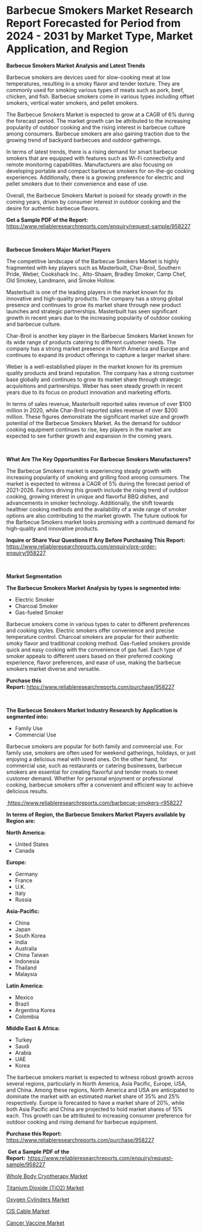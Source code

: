 <p><h1>Barbecue Smokers Market Research Report Forecasted for Period from 2024 -  2031 by Market Type, Market Application, and Region</h1></p><p><strong>Barbecue Smokers Market Analysis and Latest Trends</strong></p>
<p><p>Barbecue smokers are devices used for slow-cooking meat at low temperatures, resulting in a smoky flavor and tender texture. They are commonly used for smoking various types of meats such as pork, beef, chicken, and fish. Barbecue smokers come in various types including offset smokers, vertical water smokers, and pellet smokers.</p><p>The Barbecue Smokers Market is expected to grow at a CAGR of 6% during the forecast period. The market growth can be attributed to the increasing popularity of outdoor cooking and the rising interest in barbecue culture among consumers. Barbecue smokers are also gaining traction due to the growing trend of backyard barbecues and outdoor gatherings.</p><p>In terms of latest trends, there is a rising demand for smart barbecue smokers that are equipped with features such as Wi-Fi connectivity and remote monitoring capabilities. Manufacturers are also focusing on developing portable and compact barbecue smokers for on-the-go cooking experiences. Additionally, there is a growing preference for electric and pellet smokers due to their convenience and ease of use.</p><p>Overall, the Barbecue Smokers Market is poised for steady growth in the coming years, driven by consumer interest in outdoor cooking and the desire for authentic barbecue flavors.</p></p>
<p><strong>Get a Sample PDF of the Report:&nbsp;</strong> <a href="https://www.reliableresearchreports.com/enquiry/request-sample/958227">https://www.reliableresearchreports.com/enquiry/request-sample/958227</a></p>
<p>&nbsp;</p>
<p><strong>Barbecue Smokers Major Market Players</strong></p>
<p><p>The competitive landscape of the Barbecue Smokers Market is highly fragmented with key players such as Masterbuilt, Char-Broil, Southern Pride, Weber, Cookshack Inc., Alto-Shaam, Bradley Smoker, Camp Chef, Old Smokey, Landmann, and Smoke Hollow. </p><p>Masterbuilt is one of the leading players in the market known for its innovative and high-quality products. The company has a strong global presence and continues to grow its market share through new product launches and strategic partnerships. Masterbuilt has seen significant growth in recent years due to the increasing popularity of outdoor cooking and barbecue culture.</p><p>Char-Broil is another key player in the Barbecue Smokers Market known for its wide range of products catering to different customer needs. The company has a strong market presence in North America and Europe and continues to expand its product offerings to capture a larger market share.</p><p>Weber is a well-established player in the market known for its premium quality products and brand reputation. The company has a strong customer base globally and continues to grow its market share through strategic acquisitions and partnerships. Weber has seen steady growth in recent years due to its focus on product innovation and marketing efforts.</p><p>In terms of sales revenue, Masterbuilt reported sales revenue of over $100 million in 2020, while Char-Broil reported sales revenue of over $200 million. These figures demonstrate the significant market size and growth potential of the Barbecue Smokers Market. As the demand for outdoor cooking equipment continues to rise, key players in the market are expected to see further growth and expansion in the coming years.</p></p>
<p>&nbsp;</p>
<p><strong>What Are The Key Opportunities For Barbecue Smokers Manufacturers?</strong></p>
<p><p>The Barbecue Smokers market is experiencing steady growth with increasing popularity of smoking and grilling food among consumers. The market is expected to witness a CAGR of 5% during the forecast period of 2021-2026. Factors driving this growth include the rising trend of outdoor cooking, growing interest in unique and flavorful BBQ dishes, and advancements in smoker technology. Additionally, the shift towards healthier cooking methods and the availability of a wide range of smoker options are also contributing to the market growth. The future outlook for the Barbecue Smokers market looks promising with a continued demand for high-quality and innovative products.</p></p>
<p><strong>Inquire or Share Your Questions If Any Before Purchasing This Report:</strong> <a href="https://www.reliableresearchreports.com/enquiry/pre-order-enquiry/958227">https://www.reliableresearchreports.com/enquiry/pre-order-enquiry/958227</a></p>
<p>&nbsp;</p>
<p><strong>Market Segmentation</strong></p>
<p><strong>The Barbecue Smokers Market Analysis by types is segmented into:</strong></p>
<p><ul><li>Electric Smoker</li><li>Charcoal Smoker</li><li>Gas-fueled Smoker</li></ul></p>
<p><p>Barbecue smokers come in various types to cater to different preferences and cooking styles. Electric smokers offer convenience and precise temperature control. Charcoal smokers are popular for their authentic smoky flavor and traditional cooking method. Gas-fueled smokers provide quick and easy cooking with the convenience of gas fuel. Each type of smoker appeals to different users based on their preferred cooking experience, flavor preferences, and ease of use, making the barbecue smokers market diverse and versatile.</p></p>
<p><strong>Purchase this Report:&nbsp;</strong><a href="https://www.reliableresearchreports.com/purchase/958227">https://www.reliableresearchreports.com/purchase/958227</a></p>
<p>&nbsp;</p>
<p><strong>The Barbecue Smokers Market Industry Research by Application is segmented into:</strong></p>
<p><ul><li>Family Use</li><li>Commercial Use</li></ul></p>
<p><p>Barbecue smokers are popular for both family and commercial use. For family use, smokers are often used for weekend gatherings, holidays, or just enjoying a delicious meal with loved ones. On the other hand, for commercial use, such as restaurants or catering businesses, barbecue smokers are essential for creating flavorful and tender meats to meet customer demand. Whether for personal enjoyment or professional cooking, barbecue smokers offer a convenient and efficient way to achieve delicious results.</p></p>
<p><a href="https://www.reliableresearchreports.com/barbecue-smokers-r958227">&nbsp;https://www.reliableresearchreports.com/barbecue-smokers-r958227</a></p>
<p><strong>In terms of Region, the Barbecue Smokers Market Players available by Region are:</strong></p>
<p>
    <p> <strong> North America: </strong>
        <ul>
            <li>United States</li>
            <li>Canada</li>
        </ul>
        </p> 
    <p> <strong> Europe: </strong>
        <ul>
            <li>Germany</li>
            <li>France</li>
            <li>U.K.</li>
            <li>Italy</li>
            <li>Russia</li>
        </ul>
        </p> 
    <p> <strong> Asia-Pacific: </strong>
        <ul>
            <li>China</li>
            <li>Japan</li>
            <li>South Korea</li>
            <li>India</li>
            <li>Australia</li>
            <li>China Taiwan</li>
            <li>Indonesia</li>
            <li>Thailand</li>
            <li>Malaysia</li>
        </ul>
        </p> 
    <p> <strong> Latin America: </strong>
        <ul>
            <li>Mexico</li>
            <li>Brazil</li>
            <li>Argentina Korea</li>
            <li>Colombia</li>
        </ul>
        </p> 
    <p> <strong> Middle East & Africa: </strong>
        <ul>
            <li>Turkey</li>
            <li>Saudi</li>
            <li>Arabia</li>
            <li>UAE</li>
            <li>Korea</li>
        </ul>
    </p>
    </p>
<p><p>The barbecue smokers market is expected to witness robust growth across several regions, particularly in North America, Asia Pacific, Europe, USA, and China. Among these regions, North America and USA are anticipated to dominate the market with an estimated market share of 35% and 25% respectively. Europe is forecasted to have a market share of 20%, while both Asia Pacific and China are projected to hold market shares of 15% each. This growth can be attributed to increasing consumer preference for outdoor cooking and rising demand for barbecue equipment.</p></p>
<p><strong>Purchase this Report: </strong><a href="https://www.reliableresearchreports.com/purchase/958227">https://www.reliableresearchreports.com/purchase/958227</a></p>
<p>&nbsp;<strong>Get a Sample PDF of the Report:&nbsp;&nbsp;</strong><a href="https://www.reliableresearchreports.com/enquiry/request-sample/958227">https://www.reliableresearchreports.com/enquiry/request-sample/958227</a></p>
<p><strong></strong></p>
<p><p><a href="https://medium.com/@akshatreportprime/strategic-insights-into-global-whole-body-cryotherapy-market-trends-2024-2031-covered-in-165-d6f9af5623d2">Whole Body Cryotherapy Market</a></p><p><a href="https://issuu.com/reportprime-2/docs/titanium-dioxide-tio2-market-size-2_dacaed0a22549a">Titanium Dioxide (TiO2) Market</a></p><p><a href="https://github.com/provorikovar/Market-Research-Report-List-6/blob/main/oxygen-cylinders-market.md">Oxygen Cylinders Market</a></p><p><a href="https://issuu.com/reportprime-2/docs/cis-cable-market-size-2030.pptx_a0cc225e5c3893">CIS Cable Market</a></p><p><a href="https://github.com/CliffMedina6/Market-Research-Report-List-6/blob/main/cancer-vaccine-market.md">Cancer Vaccine Market</a></p></p>